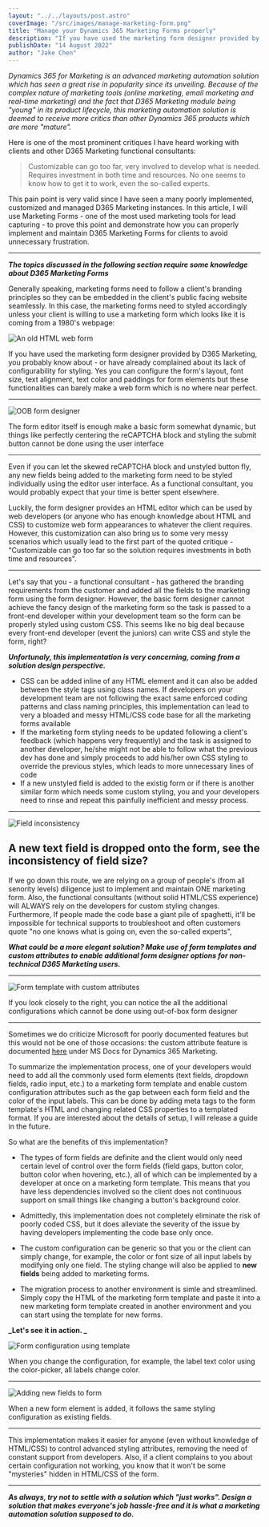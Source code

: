 ```yaml
---
layout: "../../layouts/post.astro"
coverImage: "/src/images/manage-marketing-form.png"
title: "Manage your Dynamics 365 Marketing Forms properly"
description: "If you have used the marketing form designer provided by D365 Marketing, you probably know about - or have already complained about its lack of configurability for styling. Yes you can configure the form's layout, font size, text alignment, text color and paddings for form elements but these functionalities can barely make a web form which is no where near perfect."
publishDate: "14 August 2022"
author: "Jake Chen"
---
```


_Dynamics 365 for Marketing is an advanced marketing automation solution which has seen a great rise in popularity since its unveiling. Because of the complex nature of marketing tools (online marketing, email marketing and real-time marketing) and the fact that D365 Marketing module being "young" in its product lifecycle, this marketing automation solution is deemed to receive more critics than other Dynamics 365 products which are more "mature"._

Here is one of the most prominent critiques I have heard working with clients and other D365 Marketing functional consultants:

> Customizable can go too far, very involved to develop what is needed. Requires investment in both time and resources. No one seems to know how to get it to work, even the so-called experts.

This pain point is very valid since I have seen a many poorly implemented, customized and managed D365 Marketing instances. In this article, I will use Marketing Forms - one of the most used marketing tools for lead capturing - to prove this point and demonstrate how you can properly implement and maintain D365 Marketing Forms for clients to avoid unnecessary frustration.

---

**_The topics discussed in the following section require some knowledge about D365 Marketing Forms_**

Generally speaking, marketing forms need to follow a client's branding principles so they can be embedded in the client's public facing website seamlessly. In this case, the marketing forms need to styled accordingly unless your client is willing to use a marketing form which looks like it is coming from a 1980's webpage:

![An old HTML web form](https://dev-to-uploads.s3.amazonaws.com/uploads/articles/0ob57k1jwp87wfioqzf1.png)

If you have used the marketing form designer provided by D365 Marketing, you probably know about - or have already complained about its lack of configurability for styling. Yes you can configure the form's layout, font size, text alignment, text color and paddings for form elements but these functionalities can barely make a web form which is no where near perfect.

---

![OOB form designer](https://dev-to-uploads.s3.amazonaws.com/uploads/articles/v869lao3gmzimb3ef6mj.PNG)

<figcaption>The form editor itself is enough make a basic form somewhat dynamic, but things like perfectly centering the reCAPTCHA block and styling the submit button cannot be done using the user interface</figcaption>

---

Even if you can let the skewed reCAPTCHA block and unstyled button fly, any new fields being added to the marketing form need to be styled individually using the editor user interface. As a functional consultant, you would probably expect that your time is better spent elsewhere.

Luckily, the form designer provides an HTML editor which can be used by web developers (or anyone who has enough knowledge about HTML and CSS) to customize web form appearances to whatever the client requires. However, this customization can also bring us to some very messy scenarios which usually lead to the first part of the quoted critique - "Customizable can go too far so the solution requires investments in both time and resources".

---

Let's say that you - a functional consultant - has gathered the branding requirements from the customer and added all the fields to the marketing form using the form designer. However, the basic form designer cannot achieve the fancy design of the marketing form so the task is passed to a front-end developer within your development team so the form can be properly styled using custom CSS. This seems like no big deal because every front-end developer (event the juniors) can write CSS and style the form, right?

_**Unfortunaly, this implementation is very concerning, coming from a solution design perspective.**_

- CSS can be added inline of any HTML element and it can also be added between the style tags using class names. If developers on your development team are not following the exact same enforced coding patterns and class naming principles, this implementation can lead to very a bloaded and messy HTML/CSS code base for all the marketing forms available
- If the marketing form styling needs to be updated following a client's feedback (which happens very frequently) and the task is assigned to another developer, he/she might not be able to follow what the previous dev has done and simply proceeds to add his/her own CSS styling to override the previous styles, which leads to more unnecessary lines of code
- If a new unstyled field is added to the existig form or if there is another similar form which needs some custom styling, you and your developers need to rinse and repeat this painfully inefficient and messy process.

---

![Field inconsistency](https://dev-to-uploads.s3.amazonaws.com/uploads/articles/tocuj23m5zxlnkqxoif8.PNG)

## <figcaption>A new text field is dropped onto the form, see the inconsistency of field size?</figcaption>

If we go down this route, we are relying on a group of people's (from all senority levels) diligence just to implement and maintain ONE marketing form. Also, the functional consultants (without solid HTML/CSS experience) will ALWAYS rely on the developers for custom styling changes. Furthermore, If people made the code base a giant pile of spaghetti, it'll be impossible for technical supports to troubleshoot and often customers quote "no one knows what is going on, even the so-called experts",

**_What could be a more elegant solution? Make use of form templates and custom attributes to enable additional form designer options for non-technical D365 Marketing users._**

---

![Form template with custom attributes](https://dev-to-uploads.s3.amazonaws.com/uploads/articles/6f80ymvy0k5a6ja72jvc.PNG)

<figcaption>If you look closely to the right, you can notice the all the additional configurations which cannot be done using out-of-box form designer</figcaption>

---

Sometimes we do criticize Microsoft for poorly documented features but this would not be one of those occasions: the custom attribute feature is documented [here](https://docs.microsoft.com/en-us/dynamics365/marketing/custom-template-attributes) under MS Docs for Dynamics 365 Marketing.

To summarize the implementation process, one of your developers would need to add all the commonly used form elements (text fields, dropdown fields, radio input, etc.) to a marketing form template and enable custom configuration attributes such as the gap between each form field and the color of the input labels. This can be done by adding meta tags to the form template's HTML and changing related CSS properties to a templated format. If you are interested about the details of setup, I will release a guide in the future.

So what are the benefits of this implementation?

- The types of form fields are definite and the client would only need certain level of control over the form fields (field gaps, button color, button color when hovering, etc.), all of which can be implemented by a developer at once on a marketing form template. This means that you have less dependencies involved so the client does not continuous support on small things like changing a button's background color.

- Admittedly, this implementation does not completely eliminate the risk of poorly coded CSS, but it does alleviate the severity of the issue by having developers implementing the code base only once.

- The custom configuration can be generic so that you or the client can simply change, for example, the color or font size of all input labels by modifying only one field. The styling change will also be applied to **new fields** being added to marketing forms.

- The migration process to another environment is simle and streamlined. Simply copy the HTML of the marketing form template and paste it into a new marketing form template created in another environment and you can start using the template for new forms.

**_Let's see it in action. _**

![Form configuration using template](https://dev-to-uploads.s3.amazonaws.com/uploads/articles/yc69pjxoem6d7vixefkb.PNG)

<figcaption>When you change the configuration, for example, the label text color using the color-picker, all labels change color.</figcaption>

---

![Adding new fields to form](https://dev-to-uploads.s3.amazonaws.com/uploads/articles/tkpggam1ctm9ggwdc548.PNG)

<figcaption>When a new form element is added, it follows the same styling configuration as existing fields.</figcaption>

---

This implementation makes it easier for anyone (even without knowledge of HTML/CSS) to control advanced styling attributes, removing the need of constant support from developers. Also, if a client complains to you about certain configuration not working, you know that it won't be some "mysteries" hidden in HTML/CSS of the form.

---

**_As always, try not to settle with a solution which "just works". Design a solution that makes everyone's job hassle-free and it is what a marketing automation solution supposed to do._**

